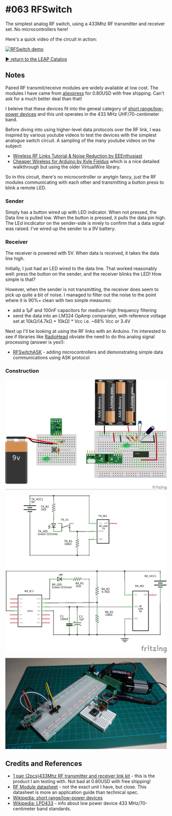 # #063 RFSwitch

The simplest analog RF switch, using a 433Mhz RF transmitter and receiver set. No microcontrollers here!

Here's a quick video of the circuit in action:

[![RFSwitch demo](http://img.youtube.com/vi/s8yCbDe15ms/0.jpg)](http://www.youtube.com/watch?v=s8yCbDe15ms)


[:arrow_forward: return to the LEAP Catalog](http://leap.tardate.com)

## Notes

Paired RF transmit/receive modules are widely available at low cost.
The modules I have came from
[aliexpress](http://www.aliexpress.com/item/Best-prices-1-pair-2pcs-433Mhz-RF-transmitter-and-receiver-link-kit-for-Arduino/1973229871.html)
for 0.80USD with free shipping. Can't ask for a much better deal than that!

I beleive that these devices fit into the geneal category of
[short range/low-power devices](http://en.wikipedia.org/wiki/Short_Range_Devices)
and this unit operates in the 433 MHz UHF/70-centimeter band.

Before diving into using higher-level data protocols over the RF link, I was inspired by various youtube videos to test the devices with the simplest analogue switch circuit. A sampling of the many youtube videos on the subject:

* [Wireless RF Links Tutorial & Noise Reduction by EEEnthusiast](https://youtu.be/RHJVyMYJ1XQ)
* [Cheaper Wireless for Arduino by Kyle Fieldus](https://youtu.be/U839NZ78EOo) which is a nice detailed walkthrough but using the older VirtualWire library.

So in this circuit, there's no microcontroller or anytgin fancy, just the RF modules communicating with each other and transmitting a button press to blink a remote LED.

### Sender

Simply has a button wired up with LED indicator. When not pressed, the Data line is pulled low. When the button is pressed, it pulls the data pin high.
The LEd incdicator on the sender-side is mrely to confirm that a data signal was raised.
I've wired up the sender to a 9V battery.

### Receiver
The receiver is powered with 5V. When data is received, it takes the data line high.

Initially, I just had an LED wired to the data line. That worked reasonably well: press the button on the sender, and the receiver blinks the LED! How simple is that?

However, when the sender is not transmitting, the receiver does seem to pick up quite a bit of noise.
I managed to filter out the noise to the point where it is 90%+ clean with two simple measures:

* add a 1μF and 100nF capacitors for medium-high frequency filtering
* send the data into an LM324 OpAmp comparator, with reference voltage set at 10kΩ/(4.7kΩ + 10kΩ) * Vcc i.e. ~68% Vcc or 3.4V

Next up I'll be looking at using the RF links with an Arduino. I'm interested to see if libraries like [RadioHead](http://www.airspayce.com/mikem/arduino/RadioHead/) obviate the need to do this analog signal processing (answer is yes!):

* [RFSwitchASK](../../playground/RFSwitchASK) - adding microcontrollers and demonstrating simple data communications using ASK protocol


### Construction

![The Breadboard](./assets/RFSwitch_bb.jpg?raw=true)

![The Schematic](./assets/RFSwitch_schematic.jpg?raw=true)

![The Build](./assets/RFSwitch_build.jpg?raw=true)


## Credits and References
* [1 pair (2pcs)433Mhz RF transmitter and receiver link kit](http://www.aliexpress.com/item/Best-prices-1-pair-2pcs-433Mhz-RF-transmitter-and-receiver-link-kit-for-Arduino/1973229871.html) - this is the product I am testing with. Not bad at 0.80USD with free shipping!
* [RF Module datasheet](http://www.robotshop.com/media/files/pdf/datasheet-im120628014.pdf) - not the exact unit I have, but close. This datasheet is more an application guide than technical spec.
* [Wikipedia: short range/low-power devices](http://en.wikipedia.org/wiki/Short_Range_Devices)
* [Wikipedia: LPD433](http://en.wikipedia.org/wiki/LPD433) - info about low power device 433 MHz/70-centimeter band standards.
